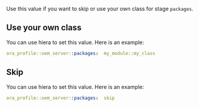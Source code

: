 Use this value if you want to skip or use your own class for stage `packages`.

## Use your own class

You can use hiera to set this value. Here is an example:

```yaml
ora_profile::oem_server::packages:  my_module::my_class
```

## Skip

You can use hiera to set this value. Here is an example:

```yaml
ora_profile::oem_server::packages:  skip
```
